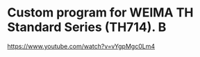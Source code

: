 # Custom program for WEIMA TH Standard Series (TH714). B

https://www.youtube.com/watch?v=vYgpMgc0Lm4
